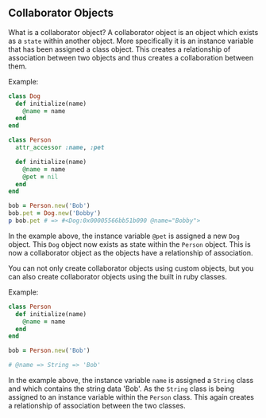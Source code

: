 ## Collaborator Objects

What is a collaborator object?
A collaborator object is an object which exists as a `state` within another object. More specifically it is an instance variable that has been assigned a class object. This creates a relationship of association between two objects and thus creates a collaboration between them. 

Example:

```ruby
class Dog
  def initialize(name)
    @name = name
  end
end

class Person
  attr_accessor :name, :pet

  def initialize(name)
    @name = name
    @pet = nil
  end
end

bob = Person.new('Bob')
bob.pet = Dog.new('Bobby')
p bob.pet # => #<Dog:0x00005566bb51b090 @name="Bobby">
```

In the example above, the instance variable `@pet` is assigned a new `Dog` object. This `Dog` object now exists as state within the `Person` object. This is now a collaborator object as the objects have a relationship of association. 

You can not only create collaborator objects using custom objects, but you can also create collaborator objects using the built in ruby classes. 

Example:

```ruby
class Person
  def initialize(name)
  	@name = name
  end
end

bob = Person.new('Bob')

# @name => String => 'Bob' 
```

In the example above, the instance variable `name` is assigned a `String` class and which contains the string data 'Bob'. As the `String` class is being assigned to an instance variable within the `Person` class. This again creates a relationship of association between the two classes.



